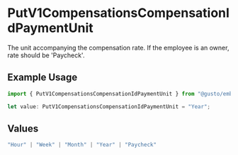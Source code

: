 # PutV1CompensationsCompensationIdPaymentUnit

The unit accompanying the compensation rate. If the employee is an owner, rate should be 'Paycheck'.

## Example Usage

```typescript
import { PutV1CompensationsCompensationIdPaymentUnit } from "@gusto/embedded-api/models/operations/putv1compensationscompensationid.js";

let value: PutV1CompensationsCompensationIdPaymentUnit = "Year";
```

## Values

```typescript
"Hour" | "Week" | "Month" | "Year" | "Paycheck"
```